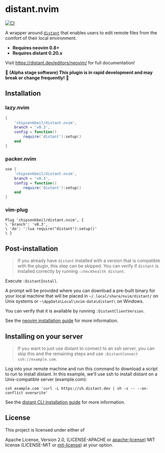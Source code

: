 # distant.nvim

[![CI](https://github.com/chipsenkbeil/distant.nvim/actions/workflows/ci.yml/badge.svg)](https://github.com/chipsenkbeil/distant.nvim/actions/workflows/ci.yml)

A wrapper around [`distant`](https://github.com/chipsenkbeil/distant) that
enables users to edit remote files from the comfort of their local environment.

- **Requires neovim 0.8+**
- **Requires distant 0.20.x**

Visit https://distant.dev/editors/neovim/ for full documentation!

🚧 **(Alpha stage software) This plugin is in rapid development and may
break or change frequently!** 🚧

## Installation

### lazy.nvim

```lua
{
    'chipsenkbeil/distant.nvim', 
    branch = 'v0.3',
    config = function()
        require('distant'):setup()
    end
}
```

### packer.nvim

```lua
use {
    'chipsenkbeil/distant.nvim',
    branch = 'v0.3',
    config = function()
        require('distant'):setup()
    end
}
```

### vim-plug

```vim
Plug 'chipsenkbeil/distant.nvim', {
\ 'branch': 'v0.3',
\ 'do': ':lua require("distant"):setup()'
\ }
```

## Post-installation

> If you already have `distant` installed with a version that is compatible
> with the plugin, this step can be skipped. You can verify if `distant` is
> installed correctly by running `:checkhealth distant`.

Execute `:DistantInstall`.

A prompt will be provided where you can download a pre-built binary for your
local machine that will be placed in `~/.local/share/nvim/distant/` on Unix
systems or `~\AppData\Local\nvim-data\distant\` on Windows.

You can verify that it is available by running `:DistantClientVersion`.

See the [neovim installation
guide](http://distant.dev/editors/neovim/installation) for more information.

## Installing on your server

> If you want to just use distant to connect to an ssh server, you can skip
> this and the remaining steps and use `:DistantConnect ssh://example.com`.

Log into your remote machine and run this command to download a script to run
to install distant. In this example, we'll use ssh to install distant on a
Unix-compatible server (example.com):

```
ssh example.com 'curl -L https://sh.distant.dev | sh -s -- --on-conflict overwrite'
```

See the [distant CLI installation
guide](http://distant.dev/getting-started/installation) for more information.

## License

This project is licensed under either of

Apache License, Version 2.0, (LICENSE-APACHE or
[apache-license][apache-license]) MIT license (LICENSE-MIT or
[mit-license][mit-license]) at your option.

[apache-license]: http://www.apache.org/licenses/LICENSE-2.0
[mit-license]: http://opensource.org/licenses/MIT

